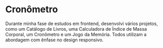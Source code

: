 # Cronômetro

Durante minha fase de estudos em frontend, desenvolvi vários projetos, como um Catálogo de Livros, uma Calculadora de Índice de Massa Corporal, um Cronômetro e um Jogo da Memória. Todos utilizam a abordagem com ênfase no design responsivo.
